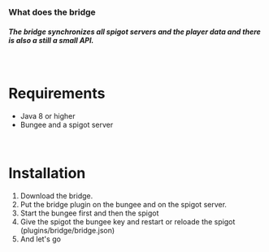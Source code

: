 
### What does the bridge
##### The bridge synchronizes all spigot servers and the player data and there is also a still a small API.
&nbsp;
# Requirements
* Java 8 or higher
* Bungee and a spigot server
&nbsp;

&nbsp;
# Installation
1. Download the bridge.
2. Put the bridge plugin on the bungee and on the spigot server.
3. Start the bungee first and then the spigot
4. Give the spigot the bungee key and restart or reloade the spigot (plugins/bridge/bridge.json)
5. And let's go
